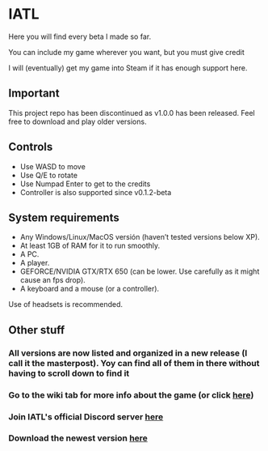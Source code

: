 # IATL
Here you will find every beta I made so far.

You can include my game wherever you want, but you must give credit

I will (eventually) get my game into Steam if it has enough support here. 

## Important
This project repo has been discontinued as v1.0.0 has been released. Feel free to download and play older versions.

## Controls
- Use WASD to move
- Use Q/E to rotate
- Use Numpad Enter to get to the credits
- Controller is also supported since v0.1.2-beta

## System requirements
- Any Windows/Linux/MacOS versión (haven’t tested versions below XP).
- At least 1GB of RAM for it to run smoothly.
- A PC.
- A player.
- GEFORCE/NVIDIA GTX/RTX 650 (can be lower. Use carefully as it might cause an fps drop).
- A keyboard and a mouse (or a controller).

Use of headsets is recommended.

## Other stuff

### All versions are now listed and organized in a new release (I call it the masterpost). Yoy can find all of them in there without having to scroll down to find it

### Go to the wiki tab for more info about the game (or click [here](https://github.com/RocketSmash9000/IATL/wiki))

### Join IATL's official Discord server [here](https://www.discord.gg/qxtpDyQRpv)

### Download the newest version [here](https://rocketsmash.itch.io/iatl)
